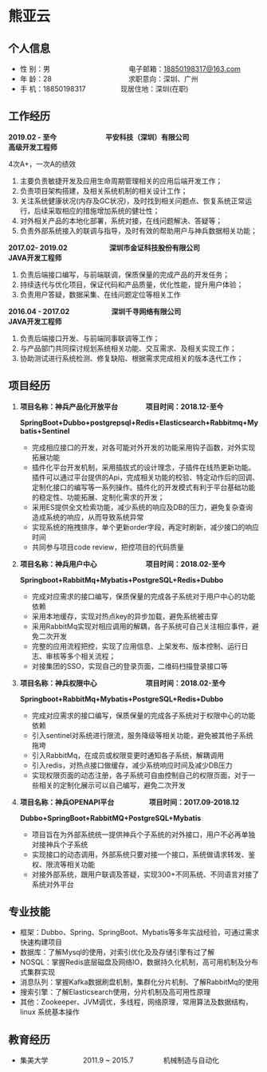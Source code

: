 <h1>熊亚云</h1> 


## 个人信息 

* 性 别：男 &emsp;&emsp;&emsp;&emsp;&emsp;&emsp;&emsp;&emsp;&emsp;&emsp;&emsp;电子邮箱：18850198317@163.com
* 年 龄：28&emsp;&emsp;&emsp;&emsp;&emsp;&emsp;&emsp;&emsp;&emsp;&emsp;&emsp;求职意向：深圳、广州
* 手 机：18850198317&emsp;&emsp;&emsp;&emsp;&emsp;现居住地：深圳(在职)

## 工作经历

**2019.02 - 至今&emsp;&emsp;&emsp;&emsp;&emsp;&emsp;&emsp;平安科技（深圳）有限公司&emsp;&emsp;&emsp;&emsp;&emsp;&emsp;&emsp;&emsp;&emsp;&emsp;高级开发工程师**<br/>

4次A+，一次A的绩效

1. 主要负责敏捷开发及应用生命周期管理相关的应用后端开发工作；
2. 负责项目架构搭建，及相关系统机制的相关设计工作；
3. 关注系统健康状况(内存及GC状况)，及时找到相关问题点、恢复系统正常运行，后续采取相应的措施增加系统的健壮性；
4. 对外相关产品的本地化部署，系统对接，在线问题解决、答疑等；
5. 负责外部系统接入的联调与指导，及时有效的帮助用户与神兵数据相关功能；

**2017.02- 2019.02&emsp;&emsp;&emsp;&emsp;&emsp;&emsp;深圳市金证科技股份有限公司&emsp;&emsp;&emsp;&emsp;&emsp;&emsp;&emsp;&emsp;JAVA开发工程师**<br/>

1. 负责后端接口编写，与前端联调，保质保量的完成产品的开发任务；
2. 持续迭代与优化项目，保证代码和产品质量，优化性能，提升用户体验；
3. 负责用户答疑，数据采集、在线问题定位等相关工作

**2016.04 - 2017.02&emsp;&emsp;&emsp;&emsp;&emsp;&emsp;深圳千寻网络有限公司&emsp;&emsp;&emsp;&emsp;&emsp;&emsp;&emsp;&emsp;&emsp;&emsp;&emsp;JAVA开发工程师**<br/>

1. 负责后端接口开发、与前端同事联调等工作；
2. 与产品部门共同探讨规划系统相关功能、交互需求、及相关实现工作；
3. 协助测试进行系统检测、修复缺陷、根据需求完成相关的版本迭代工作；


## 项目经历

1. **项目名称：神兵产品化开放平台&emsp;&emsp;&emsp;&emsp;项目时间：2018.12-至今** 

   **SpringBoot+Dubbo+postgrepsql+Redis+Elasticsearch+Rabbitmq+Mybatis+Sentinel**

   - 完成相应接口的开发，对各可能对外开发的功能采用钩子函数，对外实现拓展功能
   - 插件化平台开发机制，采用插拔式的设计理念，子插件在线热更新功能。插件可以通过平台提供的Api，完成相关功能的校验、特定动作后的回调、定制化接口的编写等一系列操作。插件化的开发模式有利于平台基础功能的稳定性、功能拓展、定制化需求的开发；
   - 采用ES提供全文检索功能，减少系统的响应及DB的压力，避免复杂查询造成系统的响应，从而导致系统异常
   - 实现系统的拖拽排序，单个更新order字段，再定时刷新，减少接口的响应时间
   - 共同参与项目code review，把控项目的代码质量

2. **项目名称：神兵用户中心&emsp;&emsp;&emsp;&emsp;&emsp;&emsp;&emsp;项目时间：2018.02-至今** 

   **Springboot+RabbitMq+Mybatis+PostgreSQL+Redis+Dubbo**

   - 完成对应需求的接口编写，保质保量的完成各子系统对于用户中心的功能依赖
   - 采用本地缓存，实现对热点key的异步加载，避免系统被击穿
   - 采用RabbitMq实现对相应调用的解耦，各子系统可自己关注相应事件，避免二次开发
   - 完整的应用流程把控，实现了应用信息、上架发布、版本控制、运行日志、审核等多个相关流程；
   - 对接集团的SSO，实现自己的登录页面，二维码扫描登录接口等

3. **项目名称：神兵权限中心&emsp;&emsp;&emsp;&emsp;&emsp;&emsp;&emsp;项目时间：2018.02-至今** 

   **Springboot+RabbitMq+Mybatis+PostgreSQL+Redis+Dubbo**

   - 完成对应需求的接口编写，保质保量的完成各子系统对于权限中心的功能依赖
   - 引入sentinel对系统进行限流，服务降级等相关功能，避免被其他子系统拖垮
   - 引入RabbitMq，在成员或权限变更时通知各子系统，解耦调用
   - 引入redis，对热点接口做缓存，减少系统响应时间及减少DB压力
   - 实现权限页面的动态注册，各子系统可自由控制自己的权限页面，对于一些相关的定制化展示可以自己编写，避免二次开发

4. **项目名称：神兵OPENAPI平台&emsp;&emsp;&emsp;&emsp;&emsp;项目时间：2017.09-2018.12** 

   **Dubbo+SpringBoot+RabbitMQ+PostgreSQL+Mybatis**
   
   - 项目旨在为外部系统统一提供神兵个子系统的对外接口，用户不必再单独对接神兵个子系统
   - 实现接口的动态调用，外部系统只要对接一个接口，系统做请求转发、鉴权、限流等相关功能
   - 对接外部系统，跟用户联调及答疑，实现300+不同系统、不同语言对接了系统对外平台
   

## 专业技能

* 框架：Dubbo、Spring、SpringBoot、Mybatis等多年实战经验，可通过需求快速构建项目
* 数据库：了解Mysql的使用，对索引优化及及存储引擎有过了解
* NOSQL：掌握Redis底层磁盘及网络IO，数据持久化机制，高可用机制及分布式集群实现
* 消息队列：掌握Kafka数据刷盘机制，集群化分片机制、了解RabbitMq的使用
* 搜索引擎：了解Elasticsearch使用，分片机制及高可用性原理
* 其他：Zookeeper、JVM调优，多线程，网络原理，常用算法及数据结构，linux 系统基本操作

## 教育经历

* 集美大学&emsp;&emsp;&emsp;&emsp;&emsp;2011.9 ~ 2015.7&emsp;&emsp;&emsp;&emsp; 机械制造与自动化

## 
